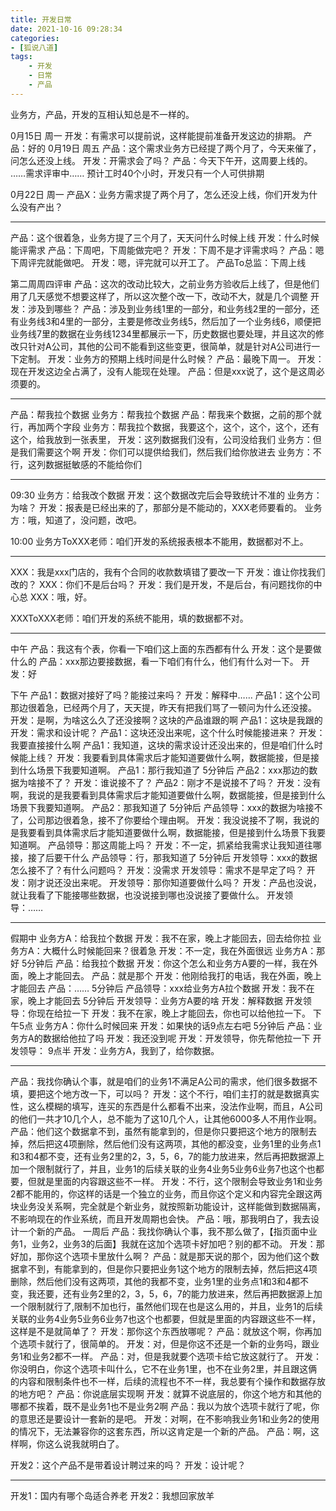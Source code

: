```yaml
---
title: 开发日常
date: 2021-10-16 09:28:34
categories:
- [狐说八道]
tags: 
    - 开发
    - 日常
    - 产品
---
```


业务方，产品，开发的互相认知总是不一样的。

0月15日 周一
开发：有需求可以提前说，这样能提前准备开发这边的排期。
产品：好的
0月19日 周五
产品：这个需求业务方已经提了两个月了，今天来催了，问怎么还没上线。
开发：开需求会了吗？
产品：今天下午开，这周要上线的。
……需求评审中……
预计工时40个小时，开发只有一个人可供排期

0月22日 周一
产品X：业务方需求提了两个月了，怎么还没上线，你们开发为什么没有产出？


---

产品：这个很着急，业务方提了三个月了，天天问什么时候上线
开发：什么时候能评需求
产品：下周吧，下周能做完吧？
开发：下周不是才评需求吗？
产品：嗯下周评完就能做吧。
开发：嗯，评完就可以开工了。
产品To总监：下周上线

第二周周四评审
产品：这次的改动比较大，之前业务方验收后上线了，但是他们用了几天感觉不想要这样了，所以这次整个改一下，改动不大，就是几个调整
开发：涉及到哪些？
产品：涉及到业务线1里的一部分，和业务线2里的一部分，还有业务线3和4里的一部分，主要是修改业务线5，然后加了一个业务线6，顺便把业务线7里的数据在业务线1234里都展示一下，历史数据也要处理，并且这次的修改只针对A公司，其他的公司不能看到这些变更，很简单，就是针对A公司进行一下定制。
开发：业务方的预期上线时间是什么时候？
产品：最晚下周一。
开发：现在开发这边全占满了，没有人能现在处理。
产品：但是xxx说了，这个是这周必须要的。

---


产品：帮我拉个数据
业务方：帮我拉个数据
产品：帮我来个数据，之前的那个就行，再加两个字段
业务方：帮我拉个数据，我要这个，这个，这个，这个，还有这个，给我放到一张表里，
    开发：这列数据我们没有，公司没给我们
    业务方：但是我们需要这个啊
    开发：你们可以提供给我们，然后我们给你放进去
    业务方：不行，这列数据挺敏感的不能给你们

---

09:30
业务方：给我改个数据
开发：这个数据改完后会导致统计不准的
业务方：为啥？
开发：报表是已经出来的了，那部分是不能动的，XXX老师要看的。
业务方：哦，知道了，没问题，改吧。

10:00
业务方ToXXX老师：咱们开发的系统报表根本不能用，数据都对不上。

---

XXX：我是xxx门店的，我有个合同的收款数填错了要改一下
开发：谁让你找我们改的？
XXX：你们不是后台吗？
开发：我们是开发，不是后台，有问题找你的中心总
XXX：哦，好。

XXXToXXX老师：咱们开发的系统不能用，填的数据都不对。


---

中午
产品：我这有个表，你看一下咱们这上面的东西都有什么
开发：这个是要做什么的
产品：xxx那边要接数据，看一下咱们有什么，他们有什么对一下。
开发：好

下午
产品1：数据对接好了吗？能接过来吗？
开发：解释中……
产品1：这个公司那边很着急，已经两个月了，天天提，昨天有把我们骂了一顿问为什么还没接。
开发：是啊，为啥这么久了还没接啊？这块的产品谁跟的啊
产品1：这块是我跟的
开发：需求和设计呢？
产品1：这块还没出来呢，这个什么时候能接进来？
开发：我要直接接什么啊
产品1：我知道，这块的需求设计还没出来的，但是咱们什么时候能上线？
开发：我要看到具体需求后才能知道要做什么啊，数据能接，但是接到什么场景下我要知道啊。
产品1：那行我知道了
5分钟后
产品2：xxx那边的数据为啥接不了？
开发：谁说接不了？
产品2：刚才不是说接不了吗？
开发：没有啊，我说的是我要看到具体需求后才能知道要做什么啊，数据能接，但是接到什么场景下我要知道啊。
产品2：那我知道了
5分钟后
产品领导：xxx的数据为啥接不了，公司那边很着急，接不了你要给个理由啊。
开发：我没说接不了啊，我说的是我要看到具体需求后才能知道要做什么啊，数据能接，但是接到什么场景下我要知道啊。
产品领导：那这周能上吗？
开发：不一定，抓紧给我需求让我知道往哪接，接了后要干什么
产品领导：行，那我知道了
5分钟后
开发领导：xxx的数据怎么接不了？有什么问题吗？
开发：没需求
开发领导：需求不是早定了吗？
开发：刚才说还没出来呢。
开发领导：那你知道要做什么吗？
开发：产品也没说，就让我看了下能接哪些数据，也没说接到哪也没说接了要做什么。
开发领导：……

---

假期中
业务方A：给我拉个数据
开发：我不在家，晚上才能回去，回去给你拉
业务方A：大概什么时候能回来？很着急
开发：不一定，我在外面很远
业务方A：那好
5分钟后
产品：给我拉个数据
开发：你这个怎么和业务方A要的一样，我在外面，晚上才能回去。
产品：就是那个
开发：他刚给我打的电话，我在外面，晚上才能回去
产品：……
5分钟后
产品领导：xxx给业务方A拉个数据
开发：我不在家，晚上才能回去
5分钟后
开发领导：业务方A要的啥
开发：解释数据
开发领导：你现在给拉一下
开发：我不在家，晚上才能回去，你也可以给他拉一下。
下午5点
业务方A：你什么时候回来
开发：如果快的话9点左右吧
5分钟后
产品：业务方A的数据给他拉了吗
开发：我还没到呢
开发：开发领导，你先帮他拉一下
开发领导：
9点半
开发：业务方A，我到了，给你数据。

---

产品：我找你确认个事，就是咱们的业务1不满足A公司的需求，他们很多数据不填，要把这个地方改一下，可以吗？
开发：这个不行，咱们主打的就是数据真实性，这么模糊的填写，连买的东西是什么都看不出来，没法作业啊，而且，A公司的他们一共才10几个人，总不能为了这10几个人，让其他6000多人不用作业啊。
产品：他们这个数据拿不到，虽然有能拿到的，但是你只要把这个地方的限制去掉，然后把这4项删除，然后他们没有这两项，其他的都没变，业务1里的业务点1和3和4都不变，还有业务2里的2，3，5，6，7的能力放进来，然后再把数据源上加一个限制就行了，并且，业务1的后续关联的业务4业务5业务6业务7也这个也都要，但就是里面的内容跟这些不一样。
开发：不行，这个限制会导致业务1和业务2都不能用的，你这样的话是一个独立的业务，而且你这个定义和内容完全跟这两块业务没关系啊，完全就是个新业务，就按照新功能设计，这样能做到数据隔离，不影响现在的作业系统，而且开发周期也会快。
产品：哦，那我明白了，我去设计一个新的产品。
一周后
产品：我找你确认个事，我不那么做了，【指页面中业务1，业务2，业务3的后面】我就在这加个选项卡好加吧？别的都不动。
开发：那好加，那你这个选项卡里放什么啊？
产品：就是那天说的那个，因为他们这个数据拿不到，有能拿到的，但是你只要把业务1这个地方的限制去掉，然后把这4项删除，然后他们没有这两项，其他的我都不变，业务1里的业务点1和3和4都不变，我还要，还有业务2里的2，3，5，6，7的能力放进来，然后再把数据源上加一个限制就行了,限制不加也行，虽然他们现在也是这么用的，并且，业务1的后续关联的业务4业务5业务6业务7也这个也都要，但就是里面的内容跟这些不一样，这样是不是就简单了？
开发：那你这个东西放哪呢？
产品：就放这个啊，你再加个选项卡就行了，很简单的。
开发：对，但是你这不还是一个新的业务吗，跟业务1和业务2都不一样。
产品：对，但是我就要个选项卡给它放这就行了。
开发：你没明白，你这个选项卡叫什么，它不在业务1里，也不在业务2里，并且跟这俩的内容和限制条件也不一样，后续的流程也不不一样，我总要有个操作和数据存放的地方吧？
产品：你说底层实现啊
开发：就算不说底层的，你这个地方和其他的哪都不挨着，既不是业务1也不是业务2啊
产品：我以为放个选项卡就行了呢，你的意思还是要设计一套新的是吧。
开发：对啊，在不影响我业务1和业务2的使用的情况下，无法兼容你的这套东西，所以这肯定是一个新的产品。
产品：啊，这样啊，你这么说我就明白了。

开发2：这个产品不是带着设计聘过来的吗？
开发：设计呢？

---

开发1：国内有哪个岛适合养老
开发2：我想回家放羊



